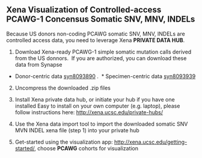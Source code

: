 ## Xena Visualization of Controlled-access PCAWG-1 Concensus Somatic SNV, MNV, INDELs

Because US donors non-coding PCAWG somatic SNV, MNV, INDELs are controlled access data, you need to leverage Xena **PRIVATE DATA HUB**.

1. Download Xena-ready PCAWG-1 simple somatic mutation calls derived from the US donnors.
  If you are authorized, you can download these data from Synapse
  * Donor-centric data [syn8093890](https://www.synapse.org/#!Synapse:syn8093890) . 
  * Specimen-centric data [syn8093939](https://www.synapse.org/#!Synapse:syn8093939)

2. Uncompress the downloaded .zip files

3. Install Xena private data hub, or initiate your hub if you have one installed
Easy to install on your own computer (e.g. laptop), please follow instructions here: http://xena.ucsc.edu/private-hubs/

4. Use the Xena data import tool to import the downloaded somatic SNV MVN INDEL xena file (step 1) into your private hub

5. Get-started using the visualization app: http://xena.ucsc.edu/getting-started/,  choose **PCAWG** cohorts for visualization

